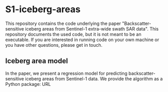 # S1-iceberg-areas

This repository contains the code underlying the paper "Backscatter-sensitive iceberg areas from Sentinel-1 extra-wide swath SAR data". This repository documents the used code, but it is not meant to be an executable. If you are interested in running code on your own machine or you have other questions, please get in touch.

## Iceberg area model

In the paper, we present a regression model for predicting backscatter-sensitive iceberg areas from Sentinel-1 data. We provide the algorithm as a Python package: URL

